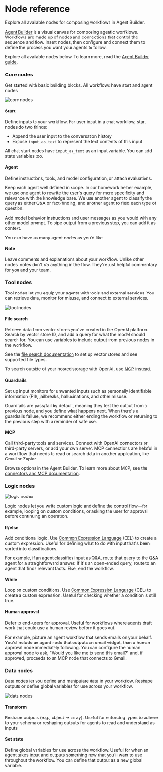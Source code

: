 # Node reference

Explore all available nodes for composing workflows in Agent Builder.

[Agent Builder](/agent-builder) is a visual canvas for composing agentic worfklows. Workflows are made up of nodes and connections that control the sequence and flow. Insert nodes, then configure and connect them to define the process you want your agents to follow.

Explore all available nodes below. To learn more, read the [Agent Builder guide](/docs/guides/agent-builder).

### Core nodes

Get started with basic building blocks. All workflows have start and agent nodes.

![core nodes](https://cdn.openai.com/API/docs/images/core-nodes2.png)

#### Start

Define inputs to your workflow. For user input in a chat workflow, start nodes do two things:

*   Append the user input to the conversation history
*   Expose `input_as_text` to represent the text contents of this input

All chat start nodes have `input_as_text` as an input variable. You can add state variables too.

#### Agent

Define instructions, tools, and model configuration, or attach evaluations.

Keep each agent well defined in scope. In our homework helper example, we use one agent to rewrite the user's query for more specificity and relevance with the knowledge base. We use another agent to classify the query as either Q&A or fact-finding, and another agent to field each type of question.

Add model behavior instructions and user messages as you would with any other model prompt. To pipe output from a previous step, you can add it as context.

You can have as many agent nodes as you'd like.

#### Note

Leave comments and explanations about your workflow. Unlike other nodes, notes don't _do_ anything in the flow. They're just helpful commentary for you and your team.

### Tool nodes

Tool nodes let you equip your agents with tools and external services. You can retrieve data, monitor for misuse, and connect to external services.

![tool nodes](https://cdn.openai.com/API/docs/images/tool-nodes2.png)

#### File search

Retrieve data from vector stores you've created in the OpenAI platform. Search by vector store ID, and add a query for what the model should search for. You can use variables to include output from previous nodes in the workflow.

See the [file search documentation](/docs/guides/tools-file-search) to set up vector stores and see supported file types.

To search outside of your hosted storage with OpenAI, use [MCP](/docs/guides/node-reference#mcp) instead.

#### Guardrails

Set up input monitors for unwanted inputs such as personally identifiable information (PII), jailbreaks, hallucinations, and other misuse.

Guardrails are pass/fail by default, meaning they test the output from a previous node, and you define what happens next. When there's a guardrails failure, we recommend either ending the workflow or returning to the previous step with a reminder of safe use.

#### MCP

Call third-party tools and services. Connect with OpenAI connectors or third-party servers, or add your own server. MCP connections are helpful in a workflow that needs to read or search data in another application, like Gmail or Zapier.

Browse options in the Agent Builder. To learn more about MCP, see the [connectors and MCP documentation](/docs/guides/tools-connectors-mcp).

### Logic nodes

![logic nodes](https://cdn.openai.com/API/docs/images/logic-nodes.png)

Logic nodes let you write custom logic and define the control flow—for example, looping on custom conditions, or asking the user for approval before continuing an operation.

#### If/else

Add conditional logic. Use [Common Expression Language](https://cel.dev/) (CEL) to create a custom expression. Useful for defining what to do with input that's been sorted into classifications.

For example, if an agent classifies input as Q&A, route that query to the Q&A agent for a straightforward answer. If it's an open-ended query, route to an agent that finds relevant facts. Else, end the workflow.

#### While

Loop on custom conditions. Use [Common Expression Language](https://cel.dev/) (CEL) to create a custom expression. Useful for checking whether a condition is still true.

#### Human approval

Defer to end-users for approval. Useful for workflows where agents draft work that could use a human review before it goes out.

For example, picture an agent workflow that sends emails on your behalf. You'd include an agent node that outputs an email widget, then a human approval node immediately following. You can configure the human approval node to ask, "Would you like me to send this email?" and, if approved, proceeds to an MCP node that connects to Gmail.

### Data nodes

Data nodes let you define and manipulate data in your workflow. Reshape outputs or define global variables for use across your workflow.

![data nodes](https://cdn.openai.com/API/docs/images/data-nodes.png)

#### Transform

Reshape outputs (e.g., object → array). Useful for enforcing types to adhere to your schema or reshaping outputs for agents to read and understand as inputs.

#### Set state

Define global variables for use across the workflow. Useful for when an agent takes input and outputs something new that you'll want to use throughout the workflow. You can define that output as a new global variable.